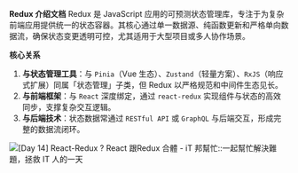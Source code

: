 **Redux 介绍文档**
	Redux 是 JavaScript 应用的可预测状态管理库，专注于为复杂前端应用提供统一的状态容器。其核心通过单一数据源、纯函数更新和严格单向数据流，确保状态变更透明可控，尤其适用于大型项目或多人协作场景。

**核心关系**

1. **与状态管理工具**：与 `Pinia`（Vue 生态）、`Zustand`（轻量方案）、`RxJS`（响应式扩展）同属「状态管理」子类，但 Redux 以严格规范和中间件生态见长。
2. **与前端框架**：与 `React` 深度绑定，通过 `react-redux` 实现组件与状态的高效同步，支撑复杂交互逻辑。
3. **与后端技术**：状态数据常通过 `RESTful API` 或 `GraphQL` 与后端交互，形成完整的数据流闭环。

![[Day 14] React-Redux ? React 跟Redux 合體 - iT 邦幫忙::一起幫忙解決難題，拯救 IT 人的一天](https://tse1-mm.cn.bing.net/th/id/OIP-C.ScAlvu_NcVBdNeUZ1DXQMwHaDD?rs=1&pid=ImgDetMain)